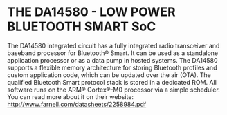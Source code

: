 # THE DA14580 - LOW POWER BLUETOOTH SMART SoC
The DA14580 integrated circuit has a fully integrated radio transceiver and baseband processor for Bluetooth® Smart. It can be used as a standalone application processor or as a data pump in hosted systems. The DA14580 supports a flexible memory architecture for storing Bluetooth profiles and custom application code, which can be updated over the air (OTA). The qualified Bluetooth Smart protocol stack is stored in a dedicated ROM. All software runs on the ARM® Cortex®-M0 processor via a simple scheduler.
You can read more about it on their website: http://www.farnell.com/datasheets/2258984.pdf